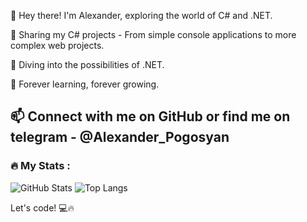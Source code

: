 👋 Hey there! I'm Alexander, exploring the world of C# and .NET.

🌟 Sharing my C# projects - From simple console applications to more complex web projects.

🚀 Diving into the possibilities of .NET.

📖 Forever learning, forever growing.

📫 Connect with me on GitHub or find me on telegram - @Alexander_Pogosyan
---

### :fire: My Stats :
![GitHub Stats](https://github-readme-stats.vercel.app/api?username=AlexanderPogosyan123&theme=radical)
![Top Langs](https://github-readme-stats.vercel.app/api/top-langs/?username=AlexanderPogosyan123&theme=tokyonight)
 
 Let's code! 💻🔥
